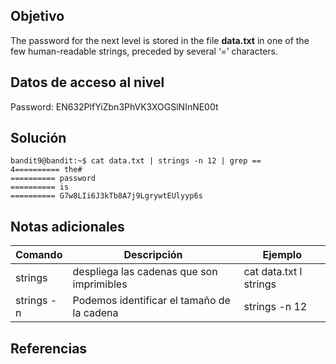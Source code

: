 ## Objetivo
The password for the next level is stored in the file **data.txt** in one of the few human-readable strings, preceded by several ‘=’ characters.
## Datos de acceso al nivel
Password: EN632PlfYiZbn3PhVK3XOGSlNInNE00t
## Solución

``` shell
bandit9@bandit:~$ cat data.txt | strings -n 12 | grep ==
4========== the#
========== password
========== is
========== G7w8LIi6J3kTb8A7j9LgrywtEUlyyp6s
```
## Notas adicionales

|Comando|Descripción|Ejemplo|
|-----------|-------------|--------|
|strings |despliega las cadenas que son imprimibles |cat data.txt l strings|
|strings -n|Podemos identificar el tamaño de la cadena|strings -n 12|
## Referencias